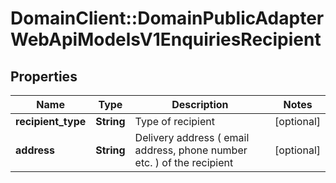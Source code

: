 # DomainClient::DomainPublicAdapterWebApiModelsV1EnquiriesRecipient

## Properties
Name | Type | Description | Notes
------------ | ------------- | ------------- | -------------
**recipient_type** | **String** | Type of recipient | [optional] 
**address** | **String** | Delivery address ( email address, phone number etc. )              of the recipient | [optional] 


